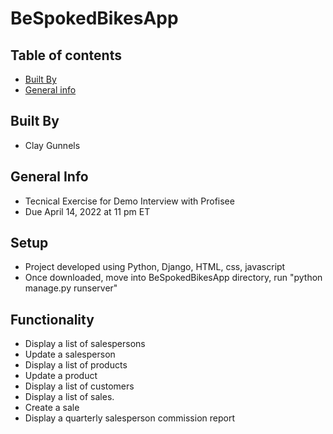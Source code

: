 # BeSpokedBikesApp
## Table of contents
* [Built By](#built-by)
* [General info](#general-info)

## Built By
* Clay Gunnels

## General Info
* Tecnical Exercise for Demo Interview with Profisee
* Due April 14, 2022 at 11 pm ET

## Setup
* Project developed using Python, Django, HTML, css, javascript
* Once downloaded, move into BeSpokedBikesApp directory, run "python manage.py runserver"

## Functionality
* Display a list of salespersons
* Update a salesperson
* Display a list of products
* Update a product
* Display a list of customers
* Display a list of sales.
* Create a sale
* Display a quarterly salesperson commission report